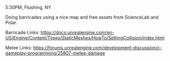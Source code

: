 5:30PM, Flushing, NY

Doing barricades using a nice map and free assets from ScienceLab and Polar.

Barricade Links:
https://docs.unrealengine.com/en-US/Engine/Content/Types/StaticMeshes/HowTo/SettingCollision/index.html

Melee Links:
https://forums.unrealengine.com/development-discussion/c-gameplay-programming/25807-melee-damage